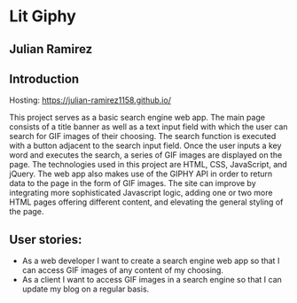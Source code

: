 # Lit Giphy
## Julian Ramirez

## Introduction

Hosting: https://julian-ramirez1158.github.io/

This project serves as a basic search engine web app. The main page consists of a title banner as well as a text input field with which the user can search for GIF images of their choosing. The search function is executed with a button adjacent to the search input field. Once the user inputs a key word and executes the search, a series of GIF images are displayed on the page. The technologies used in this project are HTML, CSS, JavaScript, and jQuery. The web app also makes use of the GIPHY API in order to return data to the page in the form of GIF images. The site can improve by integrating more sophisticated Javascript logic, adding one or two more HTML pages offering different content, and elevating the general styling of the page. 

## User stories:
- As a web developer I want to create a search engine web app so that I can access GIF images of any content of my choosing.
- As a client I want to access GIF images in a search engine so that I can update my blog on a regular basis.
